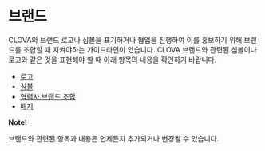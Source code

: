 # 브랜드

CLOVA의 브랜드 로고나 심볼을 표기하거나 협업을 진행하여 이를 홍보하기 위해 브랜드를 조합할 때 지켜야하는 가이드라인이 있습니다. CLOVA 브랜드와 관련된 심볼이나 로고와 같은 것을 표현해야 할 때 아래 항목의 내용을 확인하기 바랍니다.

* [로고](/Design/Brand/Logo.md)
* [심볼](/Design/Brand/Symbol.md)
* [협력사 브랜드 조합](/Design/Brand/Co-branding.md)
* [배지](/Design/Brand/Badge.md)

<div class="note">
  <p><strong>Note!</strong></p>
  <p>브랜드와 관련된 항목과 내용은 언제든지 추가되거나 변경될 수 있습니다.</p>
</div>